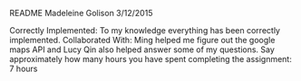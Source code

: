 README
Madeleine Golison
3/12/2015

Correctly Implemented:
To my knowledge everything has been correctly implemented.
Collaborated With: 
Ming helped me figure out the google maps API and Lucy Qin also helped answer some of my questions.
Say approximately how many hours you have spent completing the assignment: 7 hours


